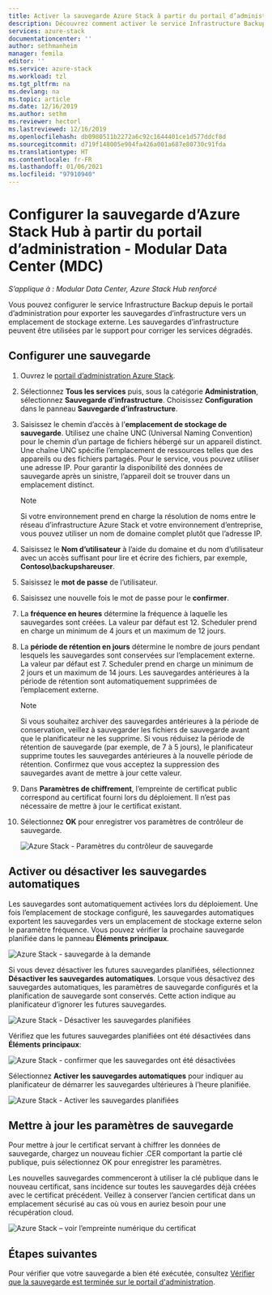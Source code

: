 ```yaml
---
title: Activer la sauvegarde Azure Stack à partir du portail d’administration - MDC
description: Découvrez comment activer le service Infrastructure Backup sur le portail d’administration pour restaurer Azure Stack en cas de panne. Pour un Modular Data Center.
services: azure-stack
documentationcenter: ''
author: sethmanheim
manager: femila
editor: ''
ms.service: azure-stack
ms.workload: tzl
ms.tgt_pltfrm: na
ms.devlang: na
ms.topic: article
ms.date: 12/16/2019
ms.author: sethm
ms.reviewer: hectorl
ms.lastreviewed: 12/16/2019
ms.openlocfilehash: db0980511b2272a6c92c1644401ce1d577ddcf8d
ms.sourcegitcommit: d719f148005e904fa426a001a687e80730c91fda
ms.translationtype: HT
ms.contentlocale: fr-FR
ms.lasthandoff: 01/06/2021
ms.locfileid: "97910940"
---
```

# <a name="configure-backup-for-azure-stack-hub-from-the-administrator-portal---modular-data-center-mdc"></a>Configurer la sauvegarde d’Azure Stack Hub à partir du portail d’administration - Modular Data Center (MDC)

*S’applique à : Modular Data Center, Azure Stack Hub renforcé*

Vous pouvez configurer le service Infrastructure Backup depuis le portail d’administration pour exporter les sauvegardes d’infrastructure vers un emplacement de stockage externe. Les sauvegardes d’infrastructure peuvent être utilisées par le support pour corriger les services dégradés.

## <a name="configure-backup"></a>Configurer une sauvegarde

1. Ouvrez le [portail d’administration Azure Stack](../../operator/azure-stack-manage-portals.md).

2. Sélectionnez **Tous les services** puis, sous la catégorie **Administration**, sélectionnez **Sauvegarde d’infrastructure**. Choisissez **Configuration** dans le panneau **Sauvegarde d’infrastructure**.

3. Saisissez le chemin d’accès à l’**emplacement de stockage de sauvegarde**. Utilisez une chaîne UNC (Universal Naming Convention) pour le chemin d’un partage de fichiers hébergé sur un appareil distinct. Une chaîne UNC spécifie l’emplacement de ressources telles que des appareils ou des fichiers partagés. Pour le service, vous pouvez utiliser une adresse IP. Pour garantir la disponibilité des données de sauvegarde après un sinistre, l’appareil doit se trouver dans un emplacement distinct.

    > [!NOTE]  
    > Si votre environnement prend en charge la résolution de noms entre le réseau d’infrastructure Azure Stack et votre environnement d’entreprise, vous pouvez utiliser un nom de domaine complet plutôt que l’adresse IP.

4. Saisissez le **Nom d’utilisateur** à l’aide du domaine et du nom d’utilisateur avec un accès suffisant pour lire et écrire des fichiers, par exemple, **Contoso\backupshareuser**.

5. Saisissez le **mot de passe** de l’utilisateur.

6. Saisissez une nouvelle fois le mot de passe pour le **confirmer**.

7. La **fréquence en heures** détermine la fréquence à laquelle les sauvegardes sont créées. La valeur par défaut est 12. Scheduler prend en charge un minimum de 4 jours et un maximum de 12 jours.

8. La **période de rétention en jours** détermine le nombre de jours pendant lesquels les sauvegardes sont conservées sur l’emplacement externe. La valeur par défaut est 7. Scheduler prend en charge un minimum de 2 jours et un maximum de 14 jours. Les sauvegardes antérieures à la période de rétention sont automatiquement supprimées de l’emplacement externe.

   > [!NOTE]
   > Si vous souhaitez archiver des sauvegardes antérieures à la période de conservation, veillez à sauvegarder les fichiers de sauvegarde avant que le planificateur ne les supprime. Si vous réduisez la période de rétention de sauvegarde (par exemple, de 7 à 5 jours), le planificateur supprime toutes les sauvegardes antérieures à la nouvelle période de rétention. Confirmez que vous acceptez la suppression des sauvegardes avant de mettre à jour cette valeur.

9. Dans **Paramètres de chiffrement**, l’empreinte de certificat public correspond au certificat fourni lors du déploiement. Il n’est pas nécessaire de mettre à jour le certificat existant.

10. Sélectionnez **OK** pour enregistrer vos paramètres de contrôleur de sauvegarde.

    ![Azure Stack - Paramètres du contrôleur de sauvegarde](media/azure-stack-backup-enable-backup-console-tzl/backup-controller-settings-certificate.png)

## <a name="enable-or-disable-automatic-backups"></a>Activer ou désactiver les sauvegardes automatiques

Les sauvegardes sont automatiquement activées lors du déploiement. Une fois l’emplacement de stockage configuré, les sauvegardes automatiques exportent les sauvegardes vers un emplacement de stockage externe selon le paramètre fréquence. Vous pouvez vérifier la prochaine sauvegarde planifiée dans le panneau **Éléments principaux**.

![Azure Stack - sauvegarde à la demande](media/azure-stack-backup-enable-backup-console-tzl/on-demand-backup.png)

Si vous devez désactiver les futures sauvegardes planifiées, sélectionnez **Désactiver les sauvegardes automatiques**. Lorsque vous désactivez des sauvegardes automatiques, les paramètres de sauvegarde configurés et la planification de sauvegarde sont conservés. Cette action indique au planificateur d’ignorer les futures sauvegardes.

![Azure Stack - Désactiver les sauvegardes planifiées](media/azure-stack-backup-enable-backup-console-tzl/disable-auto-backup.png)

Vérifiez que les futures sauvegardes planifiées ont été désactivées dans **Éléments principaux**:

![Azure Stack - confirmer que les sauvegardes ont été désactivées](media/azure-stack-backup-enable-backup-console-tzl/confirm-disable.png)

Sélectionnez **Activer les sauvegardes automatiques** pour indiquer au planificateur de démarrer les sauvegardes ultérieures à l’heure planifiée.

![Azure Stack - Activer les sauvegardes planifiées](media/azure-stack-backup-enable-backup-console-tzl/enable-auto-backup.png)

## <a name="update-backup-settings"></a>Mettre à jour les paramètres de sauvegarde

Pour mettre à jour le certificat servant à chiffrer les données de sauvegarde, chargez un nouveau fichier .CER comportant la partie clé publique, puis sélectionnez OK pour enregistrer les paramètres.

Les nouvelles sauvegardes commenceront à utiliser la clé publique dans le nouveau certificat, sans incidence sur toutes les sauvegardes déjà créées avec le certificat précédent. Veillez à conserver l’ancien certificat dans un emplacement sécurisé au cas où vous en auriez besoin pour une récupération cloud.

![Azure Stack – voir l’empreinte numérique du certificat](media/azure-stack-backup-enable-backup-console-tzl/encryption-settings-thumbprint.png)

## <a name="next-steps"></a>Étapes suivantes

Pour vérifier que votre sauvegarde a bien été exécutée, consultez [Vérifier que la sauvegarde est terminée sur le portail d'administration](../../operator/azure-stack-backup-back-up-azure-stack.md).
